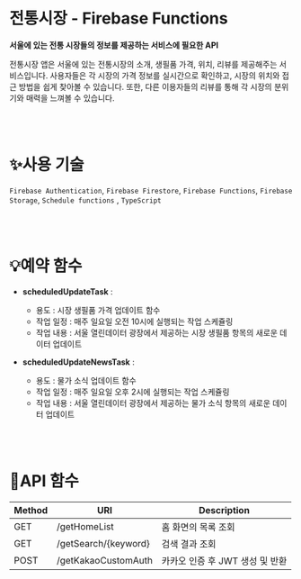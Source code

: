 # 전통시장 - Firebase Functions
**서울에 있는 전통 시장들의 정보를 제공하는 서비스에 필요한 API**

전통시장 앱은 서울에 있는 전통시장의 소개, 생필품 가격, 위치, 리뷰를 제공해주는 서비스입니다. 사용자들은 각 시장의 가격 정보를 실시간으로 확인하고, 시장의 위치와 접근 방법을 쉽게 찾아볼 수 있습니다. 또한, 다른 이용자들의 리뷰를 통해 각 시장의 분위기와 매력을 느껴볼 수 있습니다. 

<br><br>


# ✨사용 기술 
`Firebase Authentication`, `Firebase Firestore`, `Firebase Functions`, `Firebase Storage`, `Schedule functions` , `TypeScript`

<br><br>

# 💡예약 함수 

- **scheduledUpdateTask** :
    - 용도 : 시장 생필품 가격 업데이트 함수
    - 작업 일정 : 매주 일요일 오전 10시에 실행되는 작업 스케쥴링
    - 작업 내용 : 서울 열린데이터 광장에서 제공하는 시장 생필품 항목의 새로운 데이터 업데이트

- **scheduledUpdateNewsTask** :
    - 용도 : 물가 소식 업데이트 함수
    - 작업 일정 : 매주 일요일 오후 2시에 실행되는 작업 스케쥴링
    - 작업 내용 : 서울 열린데이터 광장에서 제공하는 물가 소식 항목의 새로운 데이터 업데이트


<br><br>

# 📱API 함수 
|Method|URI|Description|
|----|----|----|
|GET|/getHomeList|홈 화면의 목록 조회|
|GET|/getSearch/{keyword}|검색 결과 조회|
|POST|/getKakaoCustomAuth|카카오 인증 후 JWT 생성 및 반환|



